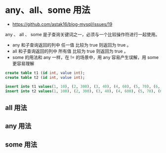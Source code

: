 # any、all、some 用法

- https://github.com/astak16/blog-mysql/issues/19

any 、 all 、 some 是子查询关键词之一，必须与一个比较操作符进行一起使用。

- any 和子查询返回的列中 任一值 比较为 true 则返回为 true 。
- all 和子查询返回的列中 所有值 比较为 true 则返回为 true 。
- some 的用法和 any 一样，在 != 的场景中，用 any 容易产生误解，用 some 更容易理解

```sql
create table t1 (id int, value int);
create table t2 (id int, value int);

insert into t1 values(1, 10), (2, 300), (3, 40), (4, 60), (5, 70), (6, 80);
insert into t2 values(1, 100), (2, 300), (3, 40), (4, 600), (5, 70), (6, 800);
```


## all 用法



## any 用法


## some 用法

